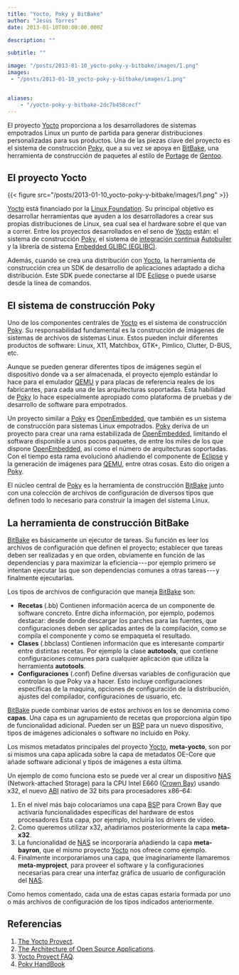 ```yaml
---
title: "Yocto, Poky y BitBake"
author: "Jesús Torres"
date: 2013-01-10T00:00:00.000Z

description: ""

subtitle: ""

image: "/posts/2013-01-10_yocto-poky-y-bitbake/images/1.png" 
images:
 - "/posts/2013-01-10_yocto-poky-y-bitbake/images/1.png" 


aliases:
    - "/yocto-poky-y-bitbake-2dc7b458cecf"
---
```


El proyecto [Yocto](https://www.yoctoproject.org/) proporciona a los desarrolladores de sistemas empotrados Linux un punto de partida para generar distribuciones personalizadas para sus productos.
Una de las piezas clave del proyecto es el sistema de construcción [Poky](http://www.pokylinux.org/), que a su vez se apoya en [BitBake](http://en.wikipedia.org/wiki/BitBake), una herramienta de construcción de paquetes al estilo de [Portage](http://es.wikipedia.org/wiki/Portage_%28software%29) de [Gentoo](http://www.gentoo.org/).

## El proyecto Yocto




{{< figure src="/posts/2013-01-10_yocto-poky-y-bitbake/images/1.png" >}}



[Yocto](https://www.yoctoproject.org/) está financiado por la [Linux Foundation](http://www.linuxfoundation.org/).
Su principal objetivo es desarrollar herramientas que ayuden a los desarrolladores a crear sus propias distribuciones de Linux, sea cual sea el hardware sobre el que van a correr.
Entre los proyectos desarrollados en el seno de [Yocto](https://www.yoctoproject.org/) están: el sistema de construcción [Poky](http://www.pokylinux.org/), el sistema de [integración continua](http://es.wikipedia.org/wiki/Integraci%C3%B3n_continua) [Autobuiler](http://autobuilder.yoctoproject.org/) y la librería de sistema [Embedded GLIBC (EGLIBC)](http://www.eglibc.org/).

Además, cuando se crea una distribución con [Yocto](https://www.yoctoproject.org/), la herramienta de construcción crea un SDK de desarrollo de aplicaciones adaptado a dicha distribución.
Este SDK puede conectarse al IDE [Eclipse](http://www.eclipse.org/) o puede usarse desde la línea de comandos.

## El sistema de construcción Poky

Uno de los componentes centrales de [Yocto](https://www.yoctoproject.org/) es el sistema de construcción [Poky](http://www.pokylinux.org/).
Su responsabilidad fundamental es la construcción de imágenes de sistemas de archivos de sistemas Linux.
Estos pueden incluir diferentes productos de software: Linux, X11, Matchbox, GTK+, Pimlico, Clutter, D-BUS, etc.

Aunque se pueden generar diferentes tipos de imágenes según el dispositivo donde va a ser almacenada, el proyecto ejemplo estándar lo hace para el emulador [QEMU](http://wiki.qemu.org/) y para placas de referencia reales de los fabricantes, para cada una de las arquitecturas soportadas.
Esta habilidad de [Poky](http://www.pokylinux.org/) lo hace especialmente apropiado como plataforma de pruebas y de desarrollo de software para empotrados.

Un proyecto similar a [Poky](http://www.pokylinux.org/) es [OpenEmbedded](http://www.openembedded.org/), que también es un sistema de construcción para sistemas Linux empotrados.
[Poky](http://www.pokylinux.org/) deriva de un proyecto para crear una rama estabilizada de [OpenEmbedded](http://www.openembedded.org/), limitando el software disponible a unos pocos paquetes, de entre los miles de los que dispone [OpenEmbedded](http://www.openembedded.org/), así como el número de arquitecturas soportadas.
Con el tiempo esta rama evolucionó añadiendo el componente de [Eclipse](http://www.eclipse.org/) y la generación de imágenes para [QEMU](http://wiki.qemu.org/), entre otras cosas.
Esto dio origen a [Poky](http://www.pokylinux.org/).

El núcleo central de [Poky](http://www.pokylinux.org/) es la herramienta de construcción [BitBake](http://en.wikipedia.org/wiki/BitBake) junto con una colección de archivos de configuración de diversos tipos que definen todo lo necesario para construir la imagen del sistema Linux.

## La herramienta de construcción BitBake

[BitBake](http://en.wikipedia.org/wiki/BitBake) es básicamente un ejecutor de tareas.
Su función es leer los archivos de configuración que definen el proyecto; establecer que tareas deben ser realizadas y en que orden, obviamente en función de las dependencias y para maximizar la eficiencia --- por ejemplo primero se intentan ejecutar las que son dependencias comunes a otras tareas --- y finalmente ejecutarlas.

Los tipos de archivos de configuración que maneja [BitBake](http://en.wikipedia.org/wiki/BitBake) son:

*   **Recetas** (.bb)
Contienen información acerca de un componente de software concreto.
Entre dicha información, por ejemplo, podemos destacar: desde donde descargar los parches para las fuentes, que configuraciones deben ser aplicadas antes de la compilación, como se compila el componente y como se empaqueta el resultado.
*   **Clases** (.bbclass)
Contienen información que es interesante compartir entre distintas recetas.
Por ejemplo la clase **autotools**, que contiene configuraciones comunes para cualquier aplicación que utiliza la herramienta **autotools**.
*   **Configuraciones** (.conf)
 Define diversas variables de configuración que controlan lo que Poky va a hacer.
Esto incluye configuraciones específicas de la maquina, opciones de configuración de la distribución, ajustes del compilador, configuraciones de usuario, etc.

[BitBake](http://en.wikipedia.org/wiki/BitBake) puede combinar varios de estos archivos en los se denomina como **capas**.
Una capa es un agrupamiento de recetas que proporciona algún tipo de funcionalidad adicional.
Pueden ser un [BSP](http://en.wikipedia.org/wiki/Board_support_package) para un nuevo dispositivo, tipos de imágenes adicionales o software no incluido en Poky.

Los mismos metadatos principales del proyecto [Yocto](https://www.yoctoproject.org/), **meta-yocto**, son por si mismos una capa aplicada sobre la capa de metadatos OE-Core que añade software adicional y tipos de imágenes a esta última.

Un ejemplo de como funciona esto se puede ver al crear un dispositivo [NAS](http://es.wikipedia.org/wiki/Network-attached_storage) (Network-attached Storage) para la CPU Intel E660 ([Crown Bay](http://www.intel.com/p/es_XL/embedded/hwsw/hardware/atom-e6xx/overview)) usando x32, el nuevo [ABI](http://en.wikipedia.org/wiki/Application_binary_interface) nativo de 32 bits para procesadores x86–64:

1.  En el nivel más bajo colocaríamos una capa [BSP](http://en.wikipedia.org/wiki/Board_support_package) para Crown Bay que activaría funcionalidades específicas del hardware de estos procesadores
Esta capa, por ejemplo, incluiría los drivers de vídeo.
2.  Como queremos utilizar x32, añadiríamos posteriormente la capa **meta-x32**.
3.  La funcionalidad de [NAS](http://es.wikipedia.org/wiki/Network-attached_storage) se incorporaría añadiendo la capa **meta-bayron**, que el mismo proyecto [Yocto](https://www.yoctoproject.org/) nos ofrece como ejemplo.
4.  Finalmente incorporaríamos una capa, que imaginariamente llamaremos **meta-myproject**, para proveer el software y la configuraciones necesarias para crear una interfaz gráfica de usuario de configuración del [NAS](http://es.wikipedia.org/wiki/Network-attached_storage).

Como hemos comentado, cada una de estas capas estaría formada por uno o más archivos de configuración de los tipos indicados anteriormente.

## Referencias

1.  [The Yocto Proyect](http://www.aosabook.org/en/yocto.html).
2.  [The Architecture of Open Source Applications](http://www.aosabook.org/).
3.  [Yocto Proyect FAQ](https://wiki.yoctoproject.org/wiki/FAQ).
4.  [Poky HandBook](http://www.yoctoproject.org/docs/1.0/poky-ref-manual/poky-ref-manual.html)
